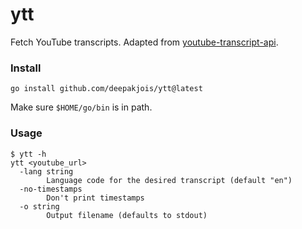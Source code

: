 # ytt
Fetch YouTube transcripts. Adapted from [youtube-transcript-api](https://github.com/jdegoes/youtube-transcript-api).

### Install

```
go install github.com/deepakjois/ytt@latest
```

Make sure `$HOME/go/bin` is in path.

### Usage

```
$ ytt -h
ytt <youtube_url>
  -lang string
        Language code for the desired transcript (default "en")
  -no-timestamps
        Don't print timestamps
  -o string
        Output filename (defaults to stdout)
```
